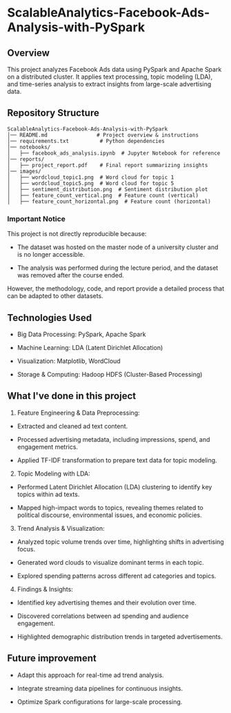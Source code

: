 # ScalableAnalytics-Facebook-Ads-Analysis-with-PySpark

## Overview

This project analyzes Facebook Ads data using PySpark and Apache Spark on a distributed cluster. It applies text processing, topic modeling (LDA), and time-series analysis to extract insights from large-scale advertising data.

## Repository Structure

```
ScalableAnalytics-Facebook-Ads-Analysis-with-PySpark
│── README.md                # Project overview & instructions
│── requirements.txt          # Python dependencies
│── notebooks/
│   ├── facebook_ads_analysis.ipynb  # Jupyter Notebook for reference
│── reports/
│   ├── project_report.pdf    # Final report summarizing insights
│── images/
│   ├── wordcloud_topic1.png  # Word cloud for topic 1
│   ├── wordcloud_topic5.png  # Word cloud for topic 5
│   ├── sentiment_distribution.png  # Sentiment distribution plot
│   ├── feature_count_vertical.png  # Feature count (vertical)
│   ├── feature_count_horizontal.png  # Feature count (horizontal)
```

### Important Notice

This project is not directly reproducible because:

- The dataset was hosted on the master node of a university cluster and is no longer accessible.

- The analysis was performed during the lecture period, and the dataset was removed after the course ended.

However, the methodology, code, and report provide a detailed process that can be adapted to other datasets.

## Technologies Used

- Big Data Processing: PySpark, Apache Spark

- Machine Learning: LDA (Latent Dirichlet Allocation)

- Visualization: Matplotlib, WordCloud

- Storage & Computing: Hadoop HDFS (Cluster-Based Processing)

## What I've done in this project

1. Feature Engineering & Data Preprocessing:

  - Extracted and cleaned ad text content.

  - Processed advertising metadata, including impressions, spend, and engagement metrics.

  - Applied TF-IDF transformation to prepare text data for topic modeling.


2. Topic Modeling with LDA:

  - Performed Latent Dirichlet Allocation (LDA) clustering to identify key topics within ad texts.

  - Mapped high-impact words to topics, revealing themes related to political discourse, environmental issues, and economic policies.


3. Trend Analysis & Visualization:

  - Analyzed topic volume trends over time, highlighting shifts in advertising focus.

  - Generated word clouds to visualize dominant terms in each topic.

  - Explored spending patterns across different ad categories and topics.


4. Findings & Insights:

  - Identified key advertising themes and their evolution over time.

  - Discovered correlations between ad spending and audience engagement.

  - Highlighted demographic distribution trends in targeted advertisements.


## Future improvement
- Adapt this approach for real-time ad trend analysis.

- Integrate streaming data pipelines for continuous insights.

- Optimize Spark configurations for large-scale processing.

